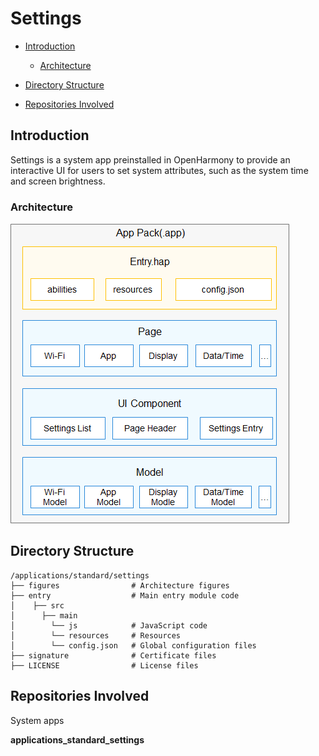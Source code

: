 # Settings<a name="EN-US_TOPIC_0000001103421572"></a>

-   [Introduction](#section11660541593)
    -   [Architecture](#section48896451454)

-   [Directory Structure](#section161941989596)
-   [Repositories Involved](#section1371113476307)

## Introduction<a name="section11660541593"></a>

Settings is a system app preinstalled in OpenHarmony to provide an interactive UI for users to set system attributes, such as the system time and screen brightness.

### Architecture<a name="section48896451454"></a>

![](figures/en-us_image_0000001153225717.png)

## Directory Structure<a name="section161941989596"></a>

```
/applications/standard/settings
├── figures                # Architecture figures
├── entry                  # Main entry module code
│    ├── src
│      ├── main
│        └── js            # JavaScript code
│        └── resources     # Resources
│        └── config.json   # Global configuration files
├── signature              # Certificate files
├── LICENSE                # License files
```

## Repositories Involved<a name="section1371113476307"></a>

System apps

**applications\_standard\_settings**

